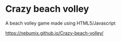 # Crazy beach volley
A beach volley game made using HTML5/Javascript

https://nebumix.github.io/Crazy-beach-volley/
